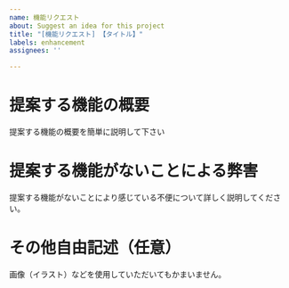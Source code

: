 ```yaml
---
name: 機能リクエスト
about: Suggest an idea for this project
title: "[機能リクエスト] 【タイトル】"
labels: enhancement
assignees: ''

---
```


# 提案する機能の概要
提案する機能の概要を簡単に説明して下さい

# 提案する機能がないことによる弊害
提案する機能がないことにより感じている不便について詳しく説明してください。

# その他自由記述（任意）
画像（イラスト）などを使用していただいてもかまいません。
